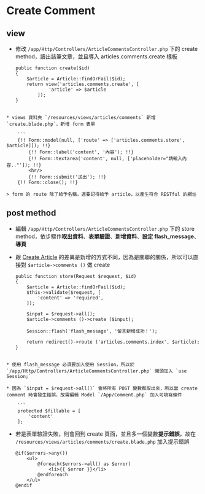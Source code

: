 # Create Comment

## view
* 修改 `/app/Http/Controllers/ArticleCommentsController.php` 下的 create method，讀出該筆文章，並且導入 articles.comments.create 樣板

	```
	public function create($id)
	{
		$article = Article::findOrFail($id);
		return view('articles.comments.create', [
				'article' => $article
			]);
	}
```

* views 資料夾 `/resources/views/articles/comments` 新增 `create.blade.php`，新增 form 表單

	```
	{!! Form::model(null, ['route' => ['articles.comments.store', $article]]); !!}
		{!! Form::label('content', '內容'); !!}
		{!! Form::textarea('content', null, ['placeholder="請輸入內容.."']); !!}
		<hr/>
		{!! Form::submit('送出'); !!}
	{!! Form::close(); !!}
```

	> form 的 route 除了給予名稱，還要記得給予 article，以產生符合 RESTful 的網址

## post method
* 編輯 `/app/Http/Controllers/ArticleCommentsController.php` 下的 store method，依步驟作**取出資料**、**表單驗證**、**新增資料**、**設定 flash_message**、**導頁**
* 跟 [Create Article](../crud/step2.md) 的差異是新增的方式不同，因為是關聯的關係，所以可以直接對 `$article->comments ()` 做 create

	```
	public function store(Request $request, $id)
	{
		$article = Article::findOrFail($id);
		$this->validate($request, [
			'content' => 'required',
		]);

		$input = $request->all();
		$article->comments ()->create ($input);

		Session::flash('flash_message', '留言新增成功！');

		return redirect()->route ('articles.comments.index', $article);
	}
```

* 使用 flash_message 必須要加入使用 Session，所以於  `/app/Http/Controllers/ArticleCommentsController.php` 開頭加入 `use Session;`

* 因為 `$input = $request->all()` 會將所有 POST 變數都取出來，所以當 create comment 時會發生錯誤，故需編輯 Model `/App/Comment.php` 加入可填寫條件

	```
	protected $fillable = [
		'content'
	];
```

* 若是表單驗證失敗，則會回到 create 頁面，並且多一個變數**提示錯誤**，故在 `/resources/views/articles/comments/create.blade.php` 加入提示錯誤

	```
	@if($errors->any())
		<ul>
			@foreach($errors->all() as $error)
				<li>{{ $error }}</li>
			@endforeach
		</ul>
	@endif
```


